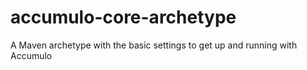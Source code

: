 accumulo-core-archetype
=======================

A Maven archetype with the basic settings to get up and running with Accumulo
